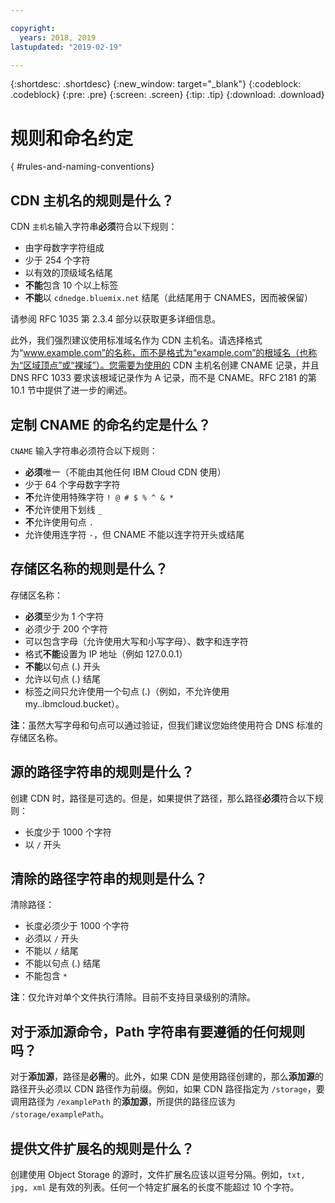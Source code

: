 ```yaml
---

copyright:
  years: 2018, 2019
lastupdated: "2019-02-19"

---
```


{:shortdesc: .shortdesc}
{:new_window: target="_blank"}
{:codeblock: .codeblock}
{:pre: .pre}
{:screen: .screen}
{:tip: .tip}
{:download: .download}

# 规则和命名约定
{ #rules-and-naming-conventions}

## CDN 主机名的规则是什么？
CDN `主机名`输入字符串**必须**符合以下规则：
  * 由字母数字字符组成
  * 少于 254 个字符
  * 以有效的顶级域名结尾
  * **不能**包含 10 个以上标签
  * **不能**以 `cdnedge.bluemix.net` 结尾（此结尾用于 CNAMES，因而被保留）

请参阅 RFC 1035 第 2.3.4 部分以获取更多详细信息。 

此外，我们强烈建议使用标准域名作为 CDN 主机名。请选择格式为“www.example.com”的名称，而不是格式为“example.com”的根域名（也称为“区域顶点”或“裸域”）。您需要为使用的 CDN 主机名创建 CNAME 记录，并且 DNS RFC 1033 要求该根域记录作为 A 记录，而不是 CNAME。RFC 2181 的第 10.1 节中提供了进一步的阐述。

## 定制 CNAME 的命名约定是什么？
`CNAME` 输入字符串必须符合以下规则：
  * **必须**唯一（不能由其他任何 IBM Cloud CDN 使用）
  * 少于 64 个字母数字字符
  * **不**允许使用特殊字符 `! @ # $ % ^ & *`
  * **不**允许使用下划线 `_`
  * **不**允许使用句点 `.`
  * 允许使用连字符 `-`，但 CNAME 不能以连字符开头或结尾

## 存储区名称的规则是什么？
存储区名称：
  * **必须**至少为 1 个字符
  * 必须少于 200 个字符
  * 可以包含字母（允许使用大写和小写字母）、数字和连字符
  * 格式**不能**设置为 IP 地址（例如 127.0.0.1）
  * **不能**以句点 (.) 开头
  * 允许以句点 (.) 结尾
  * 标签之间只允许使用一个句点 (.)（例如，不允许使用 my..ibmcloud.bucket）。

**注**：虽然大写字母和句点可以通过验证，但我们建议您始终使用符合 DNS 标准的存储区名称。

## 源的路径字符串的规则是什么？
创建 CDN 时，路径是可选的。但是，如果提供了路径，那么路径**必须**符合以下规则：
  * 长度少于 1000 个字符
  * 以 `/` 开头

## 清除的路径字符串的规则是什么？
清除路径：
  * 长度必须少于 1000 个字符
  * 必须以 `/` 开头
  * 不能以 `/` 结尾
  * 不能以句点 (.) 结尾
  * 不能包含 `*`

**注**：仅允许对单个文件执行清除。目前不支持目录级别的清除。

## 对于**添加源**命令，Path 字符串有要遵循的任何规则吗？
对于**添加源**，路径是**必需**的。此外，如果 CDN 是使用路径创建的，那么**添加源**的路径开头必须以 CDN 路径作为前缀。例如，如果 CDN 路径指定为 `/storage`，要调用路径为 `/examplePath` 的**添加源**，所提供的路径应该为 `/storage/examplePath`。

## 提供文件扩展名的规则是什么？
创建使用 Object Storage 的源时，文件扩展名应该以逗号分隔。例如，`txt, jpg, xml` 是有效的列表。任何一个特定扩展名的长度不能超过 10 个字符。
